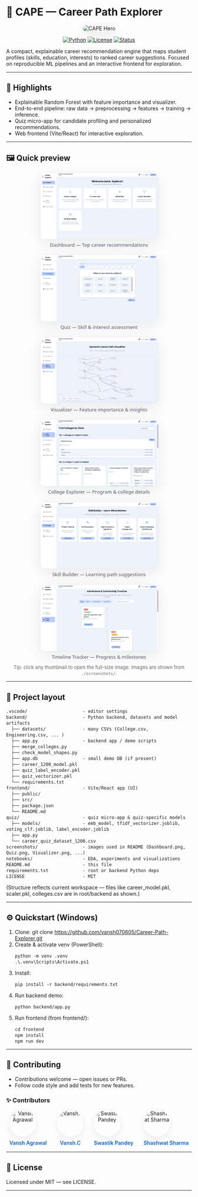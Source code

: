 # 🤖 CAPE — Career Path Explorer

<p align="center">
  <img src="./assets/hero.gif" alt="CAPE Hero" width="760" style="border-radius:12px;box-shadow:0 8px 30px rgba(11,22,39,0.12)"/>
</p>

<p align="center">
  <a href="#"><img alt="Python" src="https://img.shields.io/badge/python-3.10%2B-blue"/></a>
  <a href="#"><img alt="License" src="https://img.shields.io/badge/license-MIT-green"/></a>
  <a href="#"><img alt="Status" src="https://img.shields.io/badge/status-Prototype-orange"/></a>
</p>

A compact, explainable career recommendation engine that maps student profiles (skills, education, interests) to ranked career suggestions. Focused on reproducible ML pipelines and an interactive frontend for exploration.

---

## 🚀 Highlights
- Explainable Random Forest with feature importance and visualizer.
- End-to-end pipeline: raw data → preprocessing → features → training → inference.
- Quiz micro-app for candidate profiling and personalized recommendations.
- Web frontend (Vite/React) for interactive exploration.

---

## 🖼️ Quick preview

<div align="center" style="display:flex;flex-wrap:wrap;gap:18px;justify-content:center;max-width:1200px;margin:0 auto;">

  <figure style="width:320px;margin:0;text-align:center;font-family:system-ui,Segoe UI,Helvetica,Arial,sans-serif;">
    <a href="./screenshots/Dashboard.png" style="display:block;text-decoration:none;color:inherit;">
      <img src="./screenshots/Dashboard.png" alt="Dashboard"
        style="width:100%;height:auto;border-radius:12px;border:1px solid #e9eef2;box-shadow:0 12px 40px rgba(12,20,32,0.08);transition:transform .18s ease,box-shadow .18s ease;display:block;" />
    </a>
    <figcaption style="font-size:13px;color:#556;line-height:1.2;margin-top:8px;">Dashboard — Top career recommendations</figcaption>
  </figure>

  <figure style="width:320px;margin:0;text-align:center;font-family:system-ui,Segoe UI,Helvetica,Arial,sans-serif;">
    <a href="./screenshots/Quiz.png" style="display:block;text-decoration:none;color:inherit;">
      <img src="./screenshots/Quiz.png" alt="Quiz"
        style="width:100%;height:auto;border-radius:12px;border:1px solid #e9eef2;box-shadow:0 12px 40px rgba(12,20,32,0.08);transition:transform .18s ease,box-shadow .18s ease;display:block;" />
    </a>
    <figcaption style="font-size:13px;color:#556;line-height:1.2;margin-top:8px;">Quiz — Skill & interest assessment</figcaption>
  </figure>

  <figure style="width:320px;margin:0;text-align:center;font-family:system-ui,Segoe UI,Helvetica,Arial,sans-serif;">
    <a href="./screenshots/Visualizer.png" style="display:block;text-decoration:none;color:inherit;">
      <img src="./screenshots/Visualizer.png" alt="Visualizer"
        style="width:100%;height:auto;border-radius:12px;border:1px solid #e9eef2;box-shadow:0 12px 40px rgba(12,20,32,0.08);transition:transform .18s ease,box-shadow .18s ease;display:block;" />
    </a>
    <figcaption style="font-size:13px;color:#556;line-height:1.2;margin-top:8px;">Visualizer — Feature importance & insights</figcaption>
  </figure>

  <figure style="width:320px;margin:0;text-align:center;font-family:system-ui,Segoe UI,Helvetica,Arial,sans-serif;">
    <a href="./screenshots/CollegeExplorer.png" style="display:block;text-decoration:none;color:inherit;">
      <img src="./screenshots/CollegeExplorer.png" alt="College Explorer"
        style="width:100%;height:auto;border-radius:12px;border:1px solid #e9eef2;box-shadow:0 12px 40px rgba(12,20,32,0.08);transition:transform .18s ease,box-shadow .18s ease;display:block;" />
    </a>
    <figcaption style="font-size:13px;color:#556;line-height:1.2;margin-top:8px;">College Explorer — Program & college details</figcaption>
  </figure>

  <figure style="width:320px;margin:0;text-align:center;font-family:system-ui,Segoe UI,Helvetica,Arial,sans-serif;">
    <a href="./screenshots/SkillBuilder.png" style="display:block;text-decoration:none;color:inherit;">
      <img src="./screenshots/SkillBuilder.png" alt="Skill Builder"
        style="width:100%;height:auto;border-radius:12px;border:1px solid #e9eef2;box-shadow:0 12px 40px rgba(12,20,32,0.08);transition:transform .18s ease,box-shadow .18s ease;display:block;" />
    </a>
    <figcaption style="font-size:13px;color:#556;line-height:1.2;margin-top:8px;">Skill Builder — Learning path suggestions</figcaption>
  </figure>

  <figure style="width:320px;margin:0;text-align:center;font-family:system-ui,Segoe UI,Helvetica,Arial,sans-serif;">
    <a href="./screenshots/TimelineTracker.png" style="display:block;text-decoration:none;color:inherit;">
      <img src="./screenshots/TimelineTracker.png" alt="Timeline Tracker"
        style="width:100%;height:auto;border-radius:12px;border:1px solid #e9eef2;box-shadow:0 12px 40px rgba(12,20,32,0.08);transition:transform .18s ease,box-shadow .18s ease;display:block;" />
    </a>
    <figcaption style="font-size:13px;color:#556;line-height:1.2;margin-top:8px;">Timeline Tracker — Progress & milestones</figcaption>
  </figure>
</div>

<p style="text-align:center;font-size:13px;color:#666;margin-top:12px;">
  Tip: click any thumbnail to open the full-size image. Images are shown from <code>./screenshots/</code>.
</p>

---

## 📁 Project layout

```
.vscode/                     - editor settings
backend/                     - Python backend, datasets and model artifacts
  ├── datasets/              - many CSVs (College.csv, Engineering.csv, ... )
  ├── app.py                 - backend app / demo scripts
  ├── merge_colleges.py
  ├── check_model_shapes.py
  ├── app.db                 - small demo DB (if present)
  ├── career_1200_model.pkl
  ├── quiz_label_encoder.pkl
  ├── quiz_vectorizer.pkl
  └── requirements.txt
frontend/                    - Vite/React app (UI)
  ├── public/
  ├── src/
  ├── package.json
  └── README.md
quiz/                        - quiz micro-app & quiz-specific models
  ├── models/                - emb_model, tfidf_vectorizer.joblib, voting_clf.joblib, label_encoder.joblib
  ├── app.py
  └── career_quiz_dataset_1200.csv
screenshots/                 - images used in README (Dashboard.png, Quiz.png, Visualizer.png, ...)
notebooks/                   - EDA, experiments and visualizations
README.md                    - this file
requirements.txt             - root or backend Python deps
LICENSE                      - MIT
```

(Structure reflects current workspace — files like career_model.pkl, scaler.pkl, colleges.csv are in root/backend as shown.)

---

## ⚙️ Quickstart (Windows)
1. Clone:
   git clone https://github.com/vansh070605/Career-Path-Explorer.git
2. Create & activate venv (PowerShell):
   ```
   python -m venv .venv
   .\.venv\Scripts\Activate.ps1
   ```
3. Install:
   ```
   pip install -r backend/requirements.txt
   ```
4. Run backend demo:
   ```
   python backend/app.py
   ```
5. Run frontend (from frontend/):
   ```
   cd frontend
   npm install
   npm run dev
   ```

---

## 🤝 Contributing

- Contributions welcome — open issues or PRs.
- Follow code style and add tests for new features.

### ✨ Contributors

<div align="center" style="display:flex;gap:28px;flex-wrap:nowrap;align-items:flex-start;justify-content:center;margin:16px 0;">

  <a href="https://github.com/vansh070605" style="text-decoration:none;color:inherit;text-align:center;">
    <figure style="margin:0;">
      <img src="https://github.com/vansh070605.png" width="72" height="72" alt="Vansh Agrawal" style="border-radius:50%;box-shadow:0 6px 18px rgba(11,22,39,0.08);display:block;" />
      <figcaption style="font-weight:600;color:#0b63d6;margin-top:8px;font-size:14px;">Vansh Agrawal</figcaption>
    </figure>
  </a>

  <a href="https://github.com/VanshRajput-dev" style="text-decoration:none;color:inherit;text-align:center;">
    <figure style="margin:0;">
      <img src="https://github.com/VanshRajput-dev.png" width="72" height="72" alt="Vansh.C" style="border-radius:50%;box-shadow:0 6px 18px rgba(11,22,39,0.08);display:block;" />
      <figcaption style="font-weight:600;color:#0b63d6;margin-top:8px;font-size:14px;">Vansh.C</figcaption>
    </figure>
  </a>

  <a href="https://github.com/SwAsTiK6937" style="text-decoration:none;color:inherit;text-align:center;">
    <figure style="margin:0;">
      <img src="https://github.com/SwAsTiK6937.png" width="72" height="72" alt="Swastik Pandey" style="border-radius:50%;box-shadow:0 6px 18px rgba(11,22,39,0.08);display:block;" />
      <figcaption style="font-weight:600;color:#0b63d6;margin-top:8px;font-size:14px;">Swastik Pandey</figcaption>
    </figure>
  </a>

  <a href="https://github.com/Shash309" style="text-decoration:none;color:inherit;text-align:center;">
    <figure style="margin:0;">
      <img src="https://github.com/Shash309.png" width="72" height="72" alt="Shashwat Sharma" style="border-radius:50%;box-shadow:0 6px 18px rgba(11,22,39,0.08);display:block;" />
      <figcaption style="font-weight:600;color:#0b63d6;margin-top:8px;font-size:14px;">Shashwat Sharma</figcaption>
    </figure>
  </a>

</div>

---

## 📜 License
Licensed under MIT — see LICENSE.

---
